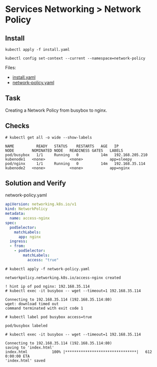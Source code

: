 # Services Networking > Network Policy

## Install

```text
kubectl apply -f install.yaml

kubectl config set-context --current --namespace=network-policy
```

Files:

- [install.yaml](install.yaml)
- [network-policy.yaml](network-policy.yaml)

## Task

Creating a Network Policy from busybox to nginx.

## Checks

```text
# kubectl get all -o wide --show-labels

NAME          READY   STATUS    RESTARTS   AGE   IP                NODE        NOMINATED NODE   READINESS GATES   LABELS
pod/busybox   1/1     Running   0          14m   192.168.205.210   kubenode1   <none>           <none>            app=sleepy
pod/nginx     1/1     Running   0          14m   192.168.35.114    kubenode2   <none>           <none>            app=nginx
```

## Solution and Verify

network-policy.yaml

```yaml
apiVersion: networking.k8s.io/v1
kind: NetworkPolicy
metadata:
  name: access-nginx
spec:
  podSelector:
    matchLabels:
      app: nginx
  ingress:
  - from:
    - podSelector:
        matchLabels:
          access: "true"
```

```text
# kubectl apply -f network-policy.yaml

networkpolicy.networking.k8s.io/access-nginx created

! hint ip of pod nginx: 192.168.35.114
# kubectl exec -it busybox -- wget --timeout=1 192.168.35.114

Connecting to 192.168.35.114 (192.168.35.114:80)
wget: download timed out
command terminated with exit code 1

# kubectl label pod busybox access=true

pod/busybox labeled

# kubectl exec -it busybox -- wget --timeout=1 192.168.35.114

Connecting to 192.168.35.114 (192.168.35.114:80)
saving to 'index.html'
index.html           100% |********************************|   612  0:00:00 ETA
'index.html' saved
```
